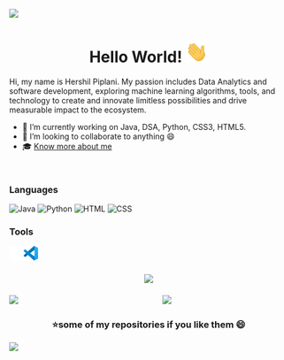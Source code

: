 ![](https://raw.githubusercontent.com/halfrost/halfrost/master/icons/header_.png)

 <h1 align="center">Hello World! <img src="https://raw.githubusercontent.com/ABSphreak/ABSphreak/master/gifs/Hi.gif" width="40px"></h1>
 

<p> Hi, my name is Hershil Piplani. My passion includes Data Analytics and software development, exploring machine learning algorithms, tools, and technology to create and innovate limitless possibilities and drive measurable impact to the ecosystem.</p>

- 🔭 I’m currently working on Java, DSA, Python, CSS3, HTML5.
- 👯 I’m looking to collaborate to anything 😄
- 🎓 [Know more about me](https://herkura.github.io/.me/) 

<br/>

 ### Languages
 ![Java](https://img.shields.io/badge/-Java-333333?style=flat&logo=java)
 ![Python](https://img.shields.io/badge/-Python-333333?style=flat&logo=python)
 ![HTML](https://img.shields.io/badge/-HTML-333333?style=flat&logo=HTML5)
 ![CSS](https://img.shields.io/badge/-CSS-333333?style=flat&logo=CSS3&logoColor=1572B6)
 ### Tools
 <img align="left" alt="GitHub" width="26px" src="https://github.com/Aakarsh-B/trying-repos/blob/master/github.svg" />
 <img align="left" alt="Visual Studio Code" width="26px" src="https://raw.githubusercontent.com/github/explore/80688e429a7d4ef2fca1e82350fe8e3517d3494d/topics/visual-studio-code/visual-studio-code.png" />
</br>

<h2 align="center"><img src="https://raw.githubusercontent.com/onimur/.github/master/.resources/git-header.svg" width="30%"></h2>
<img src = "https://github-readme-streak-stats.herokuapp.com?user=herkura&theme=gotham" width = "45%" align = "right"></img>
<img src = "https://github-readme-stats.vercel.app/api?username=herkura&theme=gotham&show_icons=true" width = "45%"></img>
<br>
<h3 align="center">⭐some of my repositories if you like them 😄</h3>
<img src="https://visitor-badge.laobi.icu/badge?page_id=herkura"></img>




